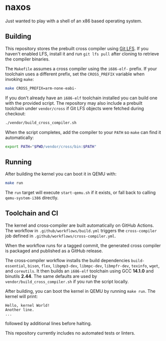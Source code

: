 # naxos

Just wanted to play with a shell of an x86 based operating system.

## Building

This repository stores the prebuilt cross compiler using [Git LFS](https://git-lfs.com/).
If you haven't enabled LFS, install it and run `git lfs pull` after cloning to
retrieve the compiler binaries.

The `Makefile` assumes a cross compiler using the `i686-elf-` prefix. If your
toolchain uses a different prefix, set the `CROSS_PREFIX` variable when
invoking `make`:

```sh
make CROSS_PREFIX=arm-none-eabi-
```

If you don't already have an `i686-elf` toolchain installed you can build one
with the provided script. The repository may also include a prebuilt toolchain
under `vendor/cross` if Git LFS objects were fetched during checkout:

```sh
./vendor/build_cross_compiler.sh
```

When the script completes, add the compiler to your `PATH` so `make` can find
it automatically:

```sh
export PATH="$PWD/vendor/cross/bin:$PATH"
```

## Running

After building the kernel you can boot it in QEMU with:

```sh
make run
```

The `run` target will execute `start-qemu.sh` if it exists, or fall back to
calling `qemu-system-i386` directly.

## Toolchain and CI

The kernel and cross‑compiler are built automatically on GitHub Actions. The
workflow in `.github/workflows/build.yml` triggers the `cross-compiler` job
defined in `.github/workflows/cross-compiler.yml`.

When the workflow runs for a tagged commit, the generated cross compiler is
packaged and published as a GitHub release.

The cross‑compiler workflow installs the build dependencies
`build-essential`, `bison`, `flex`, `libgmp3-dev`, `libmpc-dev`, `libmpfr-dev`,
`texinfo`, `wget`, and `coreutils`. It then builds an `i686-elf` toolchain using
GCC **14.1.0** and binutils **2.44**. The same defaults are used by
`vendor/build_cross_compiler.sh` if you run the script locally.

After building, you can boot the kernel in QEMU by running `make run`. The
kernel will print:

```
Hello, kernel World!
Another line.
...
```

followed by additional lines before halting.

This repository currently includes no automated tests or linters.
